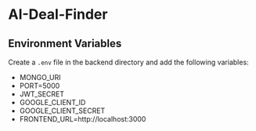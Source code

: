 # AI-Deal-Finder
## Environment Variables
Create a `.env` file in the backend directory and add the following variables:
<ul>
<li>MONGO_URI</li>
<li>PORT=5000</li>
<li>JWT_SECRET</li>
<li>GOOGLE_CLIENT_ID</li>
<li>GOOGLE_CLIENT_SECRET</li>
<li>FRONTEND_URL=http://localhost:3000</li>  
</ul>
